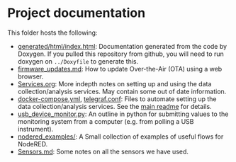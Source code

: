 # Project documentation

This folder hosts the following:
- [generated/html/index.html](generated/html/index.html): Documentation generated from the code by Doxygen. If you pulled this repository from github, you will need to run doxygen on `../Doxyfile` to generate this.
- [firmware_updates.md](firmware_updates.md): How to update Over-the-Air (OTA) using a web browser.
- [Services.org](Serivces.org): More indepth notes on setting up and using the data collection/analysis services. May contain some out of date information.
- [docker-compose.yml](docker-compose.yml), [telegraf.conf]([telegraf.conf]): Files to automate setting up the data collection/analysis services. See the [main readme](../README.md) for details.
- [usb_device_monitor.py](usb_device_monitor.py): An outline in python for submitting values to the monitoring system from a computer (e.g. from polling a USB instrument).
- [nodered_examples/](nodered_examples/): A Small collection of examples of useful flows for NodeRED.
- [Sensors.md](Sensors.md): Some notes on all the sensors we have used.